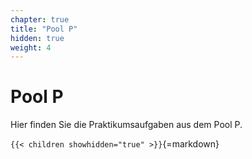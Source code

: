 ```yaml
---
chapter: true
title: "Pool P"
hidden: true
weight: 4
---
```



# Pool P

Hier finden Sie die Praktikumsaufgaben aus dem Pool P.


`{{< children showhidden="true" >}}`{=markdown}
